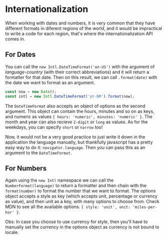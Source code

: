 # Internationalization

When working with dates and numbers, it is very common that they have different formats in diferent regions of the world, and it would be impractical to write a code for each region, that's where the internationalization API comes in.

## For Dates

You can call the `new Intl.DateTimeFormat('en-US')` with the argument of _language-country_ (with their correct abbreviations) and it will return a formatter for that date. Then on this result, we can call `.format(date)` with the date we want to format as an argument.

```javascript
const now = new Date();
const intl = new Intl.DateTimeFormat('pt-BR').format(now);
```

The `DateTimeFormat` also accepts an object of options as the second argument. This object can contain the hours, minutes and so on as keys, and numeric as values `{ hours: 'numeric', minutes: 'numeric' }`. The month and year can also recieve `2-digit` or `long` as values. As for the weekdays, you can specify `short` or `narrow` too!

Now, it would not be a very good practice to just write it down in the application the language manually, but thankfully javascript has a pretty easy way to do it: `navigator.language`. Then you can pass this as an argument to the `DateTimeFormat`.

## For Numbers

Again using the `new Intl` namespace we can call the `NumberFormat(language)` to return a formatter and then chain with the `format(number)` to format the number that we want to format.
The options object accepts a style as key (which accepts unit, percentage or currency as value), and then unit as a key, with many options to choose from. Check MDN to see all the available options. `{ style: 'unit', unit: 'miles-per-hor' }`.

Obs: In case you choose to use currency for style, then you'll have to manually set the currency in the options object as currency is not bound to locale.
